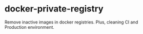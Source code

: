# docker-private-registry
Remove inactive images in docker registries. Plus, cleaning CI and Production environment.
